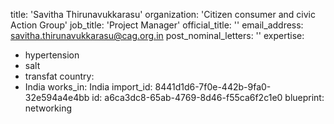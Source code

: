 title: 'Savitha Thirunavukkarasu'
organization: 'Citizen consumer and civic Action Group'
job_title: 'Project Manager'
official_title: ''
email_address: savitha.thirunavukkarasu@cag.org.in
post_nominal_letters: ''
expertise:
  - hypertension
  - salt
  - transfat
country:
  - India
works_in: India
import_id: 8441d1d6-7f0e-442b-9fa0-32e594a4e4bb
id: a6ca3dc8-65ab-4769-8d46-f55ca6f2c1e0
blueprint: networking
